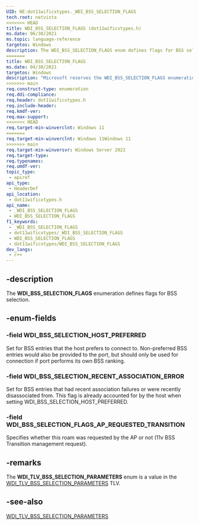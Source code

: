 ```yaml
---
UID: NE:dot11wificxtypes._WDI_BSS_SELECTION_FLAGS
tech.root: netvista
<<<<<<< HEAD
title: WDI_BSS_SELECTION_FLAGS (dot11wificxtypes.h)
ms.date: 06/30/2021
ms.topic: language-reference
targetos: Windows
description: The WDI_BSS_SELECTION_FLAGS enum defines flags for BSS selection.
=======
title: WDI_BSS_SELECTION_FLAGS
ms.date: 04/30/2021
targetos: Windows
description: "Microsoft reserves the WDI_BSS_SELECTION_FLAGS enumeration for internal use only. Don't use this enumeration in your code."
>>>>>>> main
req.construct-type: enumeration
req.ddi-compliance: 
req.header: dot11wificxtypes.h
req.include-header: 
req.kmdf-ver: 
req.max-support: 
<<<<<<< HEAD
req.target-min-winverclnt: Windows 11 
=======
req.target-min-winverclnt: Windows 11Windows 11
>>>>>>> main
req.target-min-winversvr: Windows Server 2022
req.target-type: 
req.typenames: 
req.umdf-ver: 
topic_type:
 - apiref
api_type:
 - HeaderDef
api_location:
 - dot11wificxtypes.h
api_name:
 - _WDI_BSS_SELECTION_FLAGS
 - WDI_BSS_SELECTION_FLAGS
f1_keywords:
 - _WDI_BSS_SELECTION_FLAGS
 - dot11wificxtypes/_WDI_BSS_SELECTION_FLAGS
 - WDI_BSS_SELECTION_FLAGS
 - dot11wificxtypes/WDI_BSS_SELECTION_FLAGS
dev_langs:
 - c++
---
```


## -description

The **WDI_BSS_SELECTION_FLAGS** enumeration defines flags for BSS selection.


## -enum-fields

### -field WDI_BSS_SELECTION_HOST_PREFERRED

Set for BSS entries that the host prefers to connect to. Non-preferred BSS entries would also be provided to the port, but should only be used  for connection if port performs its own BSS ranking.

### -field WDI_BSS_SELECTION_RECENT_ASSOCIATION_ERROR

Set for BSS entries that had recent association failures or were recently disassociated from. This flag is already accounted for by the host when setting WDI_BSS_SELECTION_HOST_PREFERRED.

### -field WDI_BSS_SELECTION_FLAGS_AP_REQUESTED_TRANSITION

Specifies whether this roam was requested by the AP or not (11v BSS Transition management request).

## -remarks

The **WDI_TLV_BSS_SELECTION_PARAMETERS** enum is a value in the [WDI_TLV_BSS_SELECTION_PARAMETERS](/windows-hardware/drivers/network/wdi-tlv-bss-selection-parameters) TLV.

## -see-also

[WDI_TLV_BSS_SELECTION_PARAMETERS](/windows-hardware/drivers/network/wdi-tlv-bss-selection-parameters)